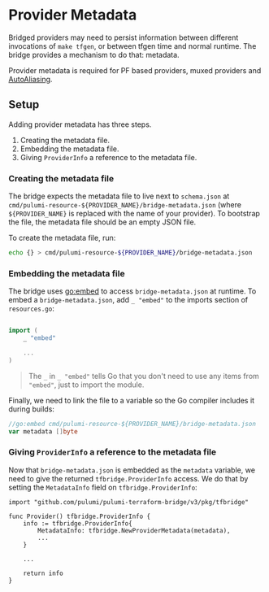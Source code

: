 # Provider Metadata

Bridged providers may need to persist information between different invocations of `make
tfgen`, or between tfgen time and normal runtime. The bridge provides a mechanism to do
that: metadata.

Provider metadata is required for PF based providers, muxed providers and [AutoAliasing](./auto-aliasing.md).

## Setup

Adding provider metadata has three steps.

1. Creating the metadata file.
2. Embedding the metadata file.
3. Giving `ProviderInfo` a reference to the metadata file.


### Creating the metadata file

The bridge expects the metadata file to live next to `schema.json` at
`cmd/pulumi-resource-${PROVIDER_NAME}/bridge-metadata.json` (where `${PROVIDER_NAME}` is
replaced with the name of your provider). To bootstrap the file, the metadata file should
be an empty JSON file.

To create the metadata file, run:

```sh
echo {} > cmd/pulumi-resource-${PROVIDER_NAME}/bridge-metadata.json
```

### Embedding the metadata file

The bridge uses [go:embed](https://pkg.go.dev/embed) to access `bridge-metadata.json` at
runtime. To embed a `bridge-metadata.json`, add `_ "embed"` to the imports section of `resources.go`:


```go

import (
	_ "embed"

    ...
)
```

> The `_` in `_ "embed"` tells Go that you don't need to use any items from `"embed"`,
> just to import the module.

Finally, we need to link the file to a variable so the Go compiler includes it during builds:

```go
//go:embed cmd/pulumi-resource-${PROVIDER_NAME}/bridge-metadata.json
var metadata []byte
```

### Giving `ProviderInfo` a reference to the metadata file

Now that `bridge-metadata.json` is embedded as the `metadata` variable, we need to give the returned `tfbridge.ProviderInfo` access. We do that by setting the `MetadataInfo` field on `tfbridge.ProviderInfo`:

```
import "github.com/pulumi/pulumi-terraform-bridge/v3/pkg/tfbridge"

func Provider() tfbridge.ProviderInfo {
	info := tfbridge.ProviderInfo{
    	MetadataInfo: tfbridge.NewProviderMetadata(metadata),
        ...
    }

    ...

	return info
}
```
